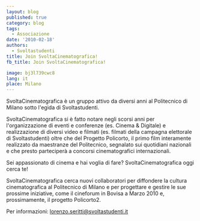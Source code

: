 ```yaml
---
layout: blog
published: true
category: blog
tags:
  - Associazione
date: '2010-02-18'
authors:
  - Svoltastudenti
title: Join SvoltaCinematografica!
fb_title: Join SvoltaCinematografica!

image: bj3l739cwc8
lang: it
place: Milano
---
```


SvoltaCinematografica è un gruppo attivo da diversi anni al Politecnico di Milano sotto l'egida di Svoltastudenti.

SvoltaCinematografica si è fatto notare negli scorsi anni per l'organizzazione di eventi e conferenze (es. Cinema & Digitale) e realizzazione di diversi video e filmati (es. filmati della campagna elettorale di Svoltastudenti) oltre che del Progetto Policorto, il primo film interamente realizzato da maestranze del Politecnico, segnalato sui quotidiani nazionali e che presto parteciperà a concorsi cinematografici internazionali.

Sei appassionato di cinema e hai voglia di fare? SvoltaCinematografica oggi cerca te!

SvoltaCinematografica cerca nuovi collaboratori per diffondere la cultura cinematografica al Politecnico di Milano e per progettare e gestire le sue prossime iniziative, come il cineforum in Bovisa a Marzo 2010 e, prossimamente, il progetto Policorto2.

Per informazioni: [lorenzo.seritti@svoltastudenti.it](mailto:lorenzo.seritti@svoltastudenti.it)
